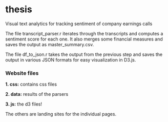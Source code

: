 # thesis
Visual text analytics for tracking sentiment of company earnings calls

The file transcript_parser.r iterates through the transcripts and computes a sentiment score for each one. It also merges some financial measures and saves the output as master_summary.csv.

The file df_to_json.r takes the output from the previous step and saves the output in various JSON formats for easy visualization in D3.js.


### Website files
**1. css:** contains css files

**2. data:** results of the parsers

**3. js:** the d3 files!

The others are landing sites for the individual pages.
